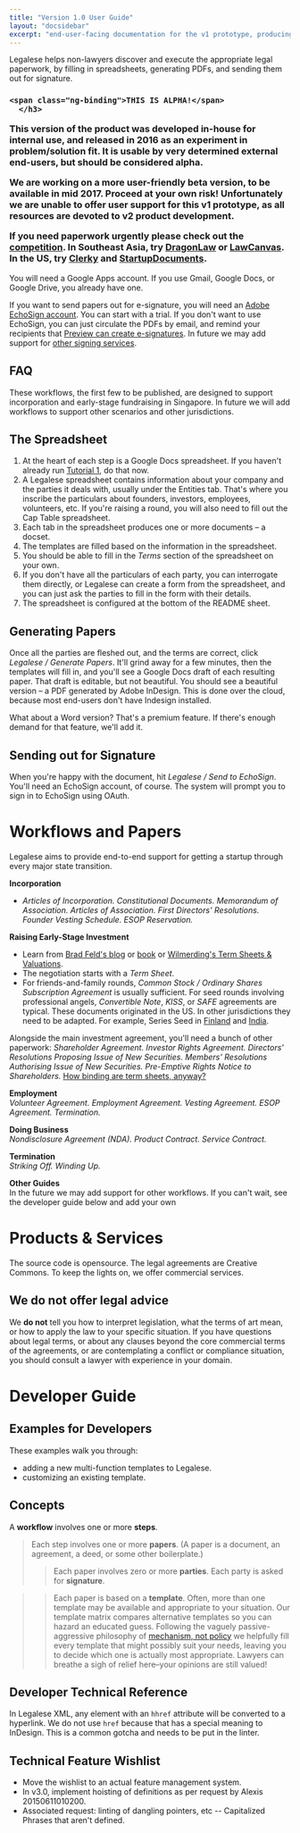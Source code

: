 ```yaml
---
title: "Version 1.0 User Guide"
layout: "docsidebar"
excerpt: "end-user-facing documentation for the v1 prototype, producing term sheets, investment agreements, and other paperwork for an angel round"
---
```

Legalese helps non-lawyers discover and execute the appropriate legal paperwork, by filling in spreadsheets, generating PDFs, and sending them out for signature.

<div class="block-callout block-show-callout  type-danger block-show-callout  type-danger ng-valid" type="section.type" ng-model="section.data">
  <h3>
      <i class="fa fa-info-circle " title="Info"></i>
          <i class="fa fa-exclamation-circle " title="Warning"></i>
	      <i class="fa fa-exclamation-triangle on" title="Danger"></i>
	          <i class="fa fa-check-square " title="Success"></i>

    <span class="ng-binding">THIS IS ALPHA!</span>
      </h3>

  <div marked="data.body" class="ng-isolate-scope"><p>This version of the product was developed in-house for internal use, and released in 2016 as an experiment in problem/solution fit. It is usable by very determined external end-users, but should be considered alpha.</p>
  <p>We are working on a more user-friendly beta version, to be available in mid 2017. Proceed at your own risk! Unfortunately we are unable to offer user support for this v1 prototype, as all resources are devoted to v2 product development.</p>
  <p>If you need paperwork urgently please check out the <a href="/v1.0/page/present">competition</a>. In Southeast Asia, try <a href="http://dragonlaw.asia/">DragonLaw</a> or <a href="https://www.lawcanvas.com/">LawCanvas</a>. In the US, try <a href="http://www.clerky.com/">Clerky</a> and <a href="https://www.startupdocuments.com/">StartupDocuments</a>.</p>
  </div>
  </div>
  
You will need a Google Apps account. If you use Gmail, Google Docs, or Google Drive, you already have one.

If you want to send papers out for e-signature, you will need an [Adobe EchoSign account](https://www.echosign.adobe.com/). You can start with a trial. If you don't want to use EchoSign, you can just circulate the PDFs by email, and remind your recipients that [Preview can create e-signatures](http://9to5mac.com/2014/02/15/how-to-use-preview-to-put-signatures-on-pdfs-pages-documents-and-mail-messages/). In future we may add support for [other signing services](http://fitsmallbusiness.com/best-electronic-signature-software/).


## FAQ

These workflows, the first few to be published, are designed to support incorporation and early-stage fundraising in Singapore. In future we will add workflows to support other scenarios and other jurisdictions.

## The Spreadsheet

1. At the heart of each step is a Google Docs spreadsheet. If you haven't already run [Tutorial 1](https://legalese.com/docs/1-hello-world), do that now.
2. A Legalese spreadsheet contains information about your company and the parties it deals with, usually under the Entities tab. That's where you inscribe the particulars about founders, investors, employees, volunteers, etc. If you're raising a round, you will also need to fill out the Cap Table spreadsheet.
3. Each tab in the spreadsheet produces one or more documents – a docset.
4. The templates are filled based on the information in the spreadsheet.
5. You should be able to fill in the *Terms* section of the spreadsheet on your own.
6. If you don't have all the particulars of each party, you can interrogate them directly, or Legalese can create a form from the spreadsheet, and you can just ask the parties to fill in the form with their details.
7. The spreadsheet is configured at the bottom of the README sheet.


## Generating Papers

Once all the parties are fleshed out, and the terms are correct, click *Legalese / Generate Papers*. It'll grind away for a few minutes, then the templates will fill in, and you'll see a Google Docs draft of each resulting paper. That draft is editable, but not beautiful. You should see a beautiful version – a PDF generated by Adobe InDesign. This is done over the cloud, because most end-users don't have Indesign installed.

What about a Word version? That's a premium feature. If there's enough demand for that feature, we'll add it.

## Sending out for Signature

When you're happy with the document, hit *Legalese / Send to EchoSign*. You'll need an EchoSign account, of course. The system will prompt you to sign in to EchoSign using OAuth.


# Workflows and Papers

Legalese aims to provide end-to-end support for getting a startup through every major state transition.

**Incorporation**
* *Articles of Incorporation. Constitutional Documents. Memorandum of Association. Articles of Association. First Directors' Resolutions. Founder Vesting Schedule. ESOP Reservation.*

**Raising Early-Stage Investment**
* Learn from [Brad Feld's blog](http://www.feld.com/archives/2005/08/term-sheet-series-wrap-up.html) or [book](http://www.amazon.com/Venture-Deals-Smarter-Lawyer-Capitalist-ebook/dp/B00AO2PWOI/) or [Wilmerding's Term Sheets & Valuations](http://www.amazon.com/Term-Sheets-Valuations-Intricacies-Valutions-ebook/dp/B003XYERWM/).
* The negotiation starts with a *Term Sheet*.
* For friends-and-family rounds, *Common Stock / Ordinary Shares Subscription Agreement* is usually sufficient. For seed rounds involving professional angels, *Convertible Note*, *KISS*, or *SAFE* agreements are typical. These documents originated in the US. In other jurisdictions they need to be adapted. For example, Series Seed in [Finland](http://www.seriesseed.fi/) and [India](http://seriesseed.in/).

Alongside the main investment agreement, you'll need a bunch of other paperwork: *Shareholder Agreement. Investor Rights Agreement. Directors' Resolutions Proposing Issue of New Securities. Members' Resolutions Authorising Issue of New Securities. Pre-Emptive Rights Notice to Shareholders.* [How binding are term sheets, anyway?](https://vcexperts.com/buzz_articles/1384)

**Employment**
<br>
*Volunteer Agreement. Employment Agreement. Vesting Agreement. ESOP Agreement. Termination.*

**Doing Business**
<br>
*Nondisclosure Agreement (NDA). Product Contract. Service Contract.*

**Termination**
<br>
*Striking Off. Winding Up.*

**Other Guides**
<br>
In the future we may add support for other workflows. If you can't wait, see the developer guide below and add your own

# Products & Services

The source code is opensource. The legal agreements are Creative Commons. To keep the lights on, we offer commercial services.

## We do not offer legal advice
We **do not** tell you how to interpret legislation, what the terms of art mean, or how to apply the law to your specific situation. If you have questions about legal terms, or about any clauses beyond the core commercial terms of the agreements, or are contemplating a conflict or compliance situation, you should consult a lawyer with experience in your domain.



# Developer Guide
## Examples for Developers
These examples walk you through:
* adding a new multi-function templates to Legalese.
* customizing an existing template.


## Concepts
A **workflow** involves one or more **steps**.
> Each step involves one or more **papers**. (A paper is a document, an agreement, a deed, or some other boilerplate.)
>> Each paper involves zero or more **parties**. Each party is asked for **signature**.

>> Each paper is based on a **template**. Often, more than one template may be available and appropriate to your situation. Our template matrix compares alternative templates so you can hazard an educated guess. Following the vaguely passive-aggressive philosophy of [mechanism, not policy](http://en.wikipedia.org/wiki/Separation_of_mechanism_and_policy) we helpfully fill every template that might possibly suit your needs, leaving you to decide which one is actually most appropriate. Lawyers can breathe a sigh of relief here–your opinions are still valued!

## Developer Technical Reference
In Legalese XML, any element with an `hhref` attribute will be converted to a hyperlink. We do not use `href` because that has a special meaning to InDesign. This is a common gotcha and needs to be put in the linter.


## Technical Feature Wishlist
* Move the wishlist to an actual feature management system.
* In v3.0, implement hoisting of definitions as per request by Alexis 20150611010200.
* Associated request: linting of dangling pointers, etc -- Capitalized Phrases that aren't defined.
